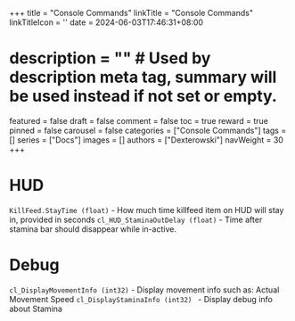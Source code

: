 +++
title = "Console Commands"
linkTitle = "Console Commands"
linkTitleIcon = '<i class="fas text-success"></i>'
date = 2024-06-03T17:46:31+08:00
# description = "" # Used by description meta tag, summary will be used instead if not set or empty.
featured = false
draft = false
comment = false
toc = true
reward = true
pinned = false
carousel = false
categories = ["Console Commands"]
tags = []
series = ["Docs"]
images = []
authors = ["Dexterowski"]
navWeight = 30
+++


# HUD

``KillFeed.StayTime (float)`` - How much time killfeed item on HUD will stay in, provided in seconds
``cl_HUD_StaminaOutDelay (float)`` - Time after stamina bar should disappear while in-active.
# Debug

``cl_DisplayMovementInfo (int32)`` - Display movement info such as: Actual Movement Speed
``cl_DisplayStaminaInfo (int32) `` - Display debug info about Stamina